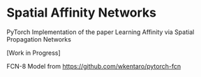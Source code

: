 # Spatial Affinity Networks
PyTorch Implementation of the paper Learning Affinity via Spatial Propagation Networks

[Work in Progress]

FCN-8 Model from https://github.com/wkentaro/pytorch-fcn
